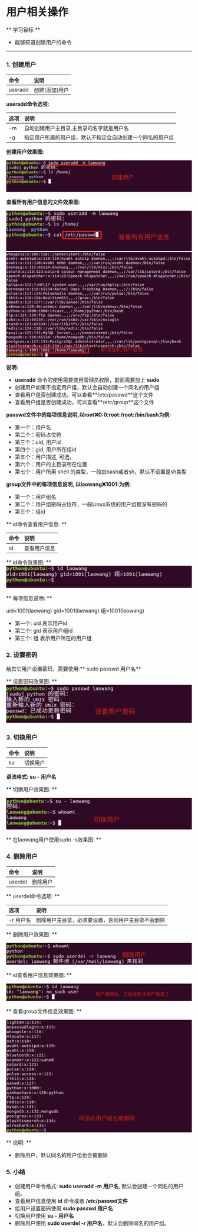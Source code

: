 # 用户相关操作

** 学习目标 **

* 能够知道创建用户的命令

---

### 1. 创建用户

| 命令 | 说明 |
| :--- | :--- |
| useradd | 创建(添加)用户 |

**useradd命令选项:**

| 选项 | 说明 |
| :--- | :--- |
| -m | 自动创建用户主目录,主目录的名字就是用户名 |
| -g | 指定用户所属的用户组，默认不指定会自动创建一个同名的用户组 |

**创建用户效果图:**

![useradd命令](/linux高级命令/imgs/useradd-1.png)

**查看所有用户信息的文件效果图:**

![useradd命令](/linux高级命令/imgs/useradd-2.png)
![useradd命令](/linux高级命令/imgs/useradd-3.png)

**说明:**
* **useradd** 命令的使用需要使用管理员权限，前面需要加上 **sudo**
* 创建用户如果不指定用户组，默认会自动创建一个同名的用户组
* 查看用户是否创建成功，可以查看**/etc/passwd**这个文件
* 查看用户组是否创建成功，可以查看**/etc/group**这个文件

**passwd文件中的每项信息说明,以root:x:0:0:root:/root:/bin/bash为例:**

* 第一个：用户名
* 第二个：密码占位符
* 第三个：uid, 用户id
* 第四个：gid, 用户所在组id
* 第五个：用户描述, 可选，
* 第六个：用户的主目录所在位置
* 第七个：用户所用 shell 的类型，一般由bash或者sh，默认不设置是sh类型

**group文件中的每项信息说明, 以laowang:x:1001:为例:**
* 第一个：用户组名
* 第二个：用户组密码占位符，一般Linux系统的用户组都没有密码的
* 第三个：组id

** id命令查看用户信息: **

| 命令 | 说明 |
| :--- | :--- |
| id | 查看用户信息 |

** id命令效果图: ** 
![id命令](/linux高级命令/imgs/id.png)

** 每项信息说明: **

uid=1001(laowang) gid=1001(laowang) 组=1001(laowang)
* 第一个: uid 表示用户id
* 第二个: gid 表示用户组id
* 第三个: 组 表示用户所在的用户组

### 2. 设置密码

给其它用户设置密码，需要使用:** sudo passwd 用户名**

** 设置密码效果图: **
![useradd命令](/linux高级命令/imgs/设置新用户密码.png)


### 3. 切换用户

| 命令 | 说明 |
| :--- | :--- |
| su | 切换用户 |

**语法格式: su - 用户名**

** 切换用户效果图: **

![su命令](/linux高级命令/imgs/su.png)

** 在laowang用户使用sudo -s效果图: **

### 4. 删除用户

| 命令 | 说明 |
| :--- | :--- |
| userdel | 删除用户 |

** userdel命令选项: **

| 选项 | 说明 |
| :--- | :--- |
| -r 用户名 | 删除用户主目录，必须要设置，否则用户主目录不会删除 |

** 删除用户效果图: **

![userdel命令](/linux高级命令/imgs/删除用户-1.png)

** id查看用户信息效果图: **

![userdel命令](/linux高级命令/imgs/删除用户-2.png)

** 查看group文件信息效果图: **

![userdel命令](/linux高级命令/imgs/删除用户-3.png)

** 说明: **

* 删除用户，默认同名的用户组也会被删除


### 5. 小结

* 创建用户命令格式: **sudo useradd -m 用户名**, 默认会创建一个同名的用户组。
* 查看用户信息使用 **id** 命令或者 **/etc/passwd文件**
* 给用户设置密码使用 **sudo passwd 用户名**
* 切换用户使用 **su - 用户名**
* 删除用户使用 **sudo userdel -r 用户名**，默认会删除同名的用户组。 















